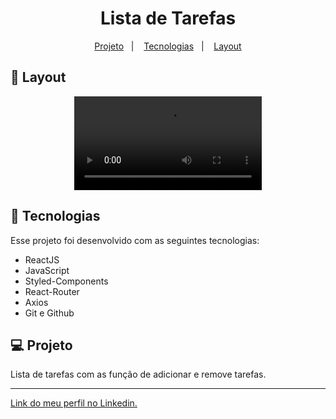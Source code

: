 <h1 align="center"> Lista de Tarefas </h1>

<p align="center">
  <a href="#-projeto">Projeto</a>&nbsp;&nbsp;&nbsp;|&nbsp;&nbsp;&nbsp;
  <a href="#-tecnologias">Tecnologias</a>&nbsp;&nbsp;&nbsp;|&nbsp;&nbsp;&nbsp;
  <a href="#-layout">Layout</a>
</p>

## 🔖 Layout

<p align="center">
  <video src="https://user-images.githubusercontent.com/111329429/196062090-39b754a0-852a-49e3-9a31-85fd0436fe0a.mp4">
</p>

## 🚀 Tecnologias

Esse projeto foi desenvolvido com as seguintes tecnologias:

- ReactJS
- JavaScript
- Styled-Components
- React-Router
- Axios
- Git e Github

## 💻 Projeto

Lista de tarefas com as função de adicionar e remove tarefas.

---

[Link do meu perfil no Linkedin.](https://www.linkedin.com/in/felipe-moises-4a1b58248/) 
